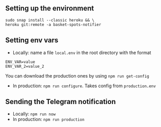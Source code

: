 ## Setting up the environment
```
sudo snap install --classic heroku && \
heroku git:remote -a basket-spots-notifier
```

## Setting env vars
- Locally: name a file `local.env` in the root directory with the format
```
ENV_VAR=value
ENV_VAR_2=value_2
```
You can download the production ones by using `npm run get-config`
- In production: `npm run configure`. Takes config from `production.env`

## Sending the Telegram notification
- Locally: `npm run now`
- In production: `npm run production`

